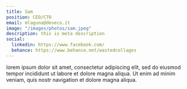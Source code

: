 ```yaml
---
title: Sam
position: CEO/CTO
email: mlaguna@deveco.it
image: "/images/photos/sam.jpeg"
description: this is meta description
social:
  linkedin: https://www.facebook.com/
  behance: https://www.behance.net/wastedcollages
---
```


lorem ipsum dolor sit amet, consectetur adipiscing elit, sed do eiusmod tempor incididunt ut labore et dolore magna aliqua. Ut enim ad minim veniam, quis nostr navigation et dolore magna aliqua.
